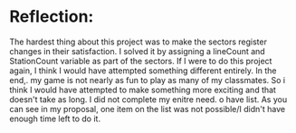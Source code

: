 # Reflection:
The hardest thing about this project was to make the sectors register changes in their satisfaction.
I solved it by assigning a lineCount and StationCount variable as part of the sectors.
If I were to do this project again, I think I would have attempted something different entirely. In the end,. my game is not nearly as fun to play as many of my classmates. So i think I would have attempted to make something more exciting and that doesn't take as long.
I did not complete my enitre need. o have list. As you can see in my proposal, one item on the list was not possible/I didn't have enough time left to do it.
